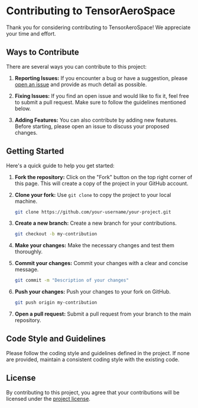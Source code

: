 # Contributing to TensorAeroSpace

Thank you for considering contributing to TensorAeroSpace! We appreciate your time and effort.

## Ways to Contribute

There are several ways you can contribute to this project:

1. **Reporting Issues:** If you encounter a bug or have a suggestion, please [open an issue](https://github.com/TensorAeroSpace/TensorAeroSpace/issues) and provide as much detail as possible.

2. **Fixing Issues:** If you find an open issue and would like to fix it, feel free to submit a pull request. Make sure to follow the guidelines mentioned below.

3. **Adding Features:** You can also contribute by adding new features. Before starting, please open an issue to discuss your proposed changes.

## Getting Started

Here's a quick guide to help you get started:

1. **Fork the repository:** Click on the "Fork" button on the top right corner of this page. This will create a copy of the project in your GitHub account.

2. **Clone your fork:** Use `git clone` to copy the project to your local machine.

    ```bash
    git clone https://github.com/your-username/your-project.git
    ```

3. **Create a new branch:** Create a new branch for your contributions.

    ```bash
    git checkout -b my-contribution
    ```

4. **Make your changes:** Make the necessary changes and test them thoroughly.

5. **Commit your changes:** Commit your changes with a clear and concise message.

    ```bash
    git commit -m "Description of your changes"
    ```

6. **Push your changes:** Push your changes to your fork on GitHub.

    ```bash
    git push origin my-contribution
    ```

7. **Open a pull request:** Submit a pull request from your branch to the main repository.

## Code Style and Guidelines

Please follow the coding style and guidelines defined in the project. If none are provided, maintain a consistent coding style with the existing code.

## License

By contributing to this project, you agree that your contributions will be licensed under the [project license](https://github.com/TensorAeroSpace/TensorAeroSpace/blob/main/LICENSE).

